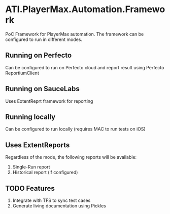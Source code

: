 # ATI.PlayerMax.Automation.Framework
PoC Framework for PlayerMax automation. The framework can be configured to run in different modes. 


## Running on Perfecto
Can be configured to run on Perfecto cloud and report result using Perfecto ReportiumClient

## Running on SauceLabs
Uses ExtentReprt framework for reporting 

## Running locally 
Can be configured to run locally (requires MAC to run tests on iOS)

## Uses ExtentReports
Regardless of the mode, the following reports will be available:
1. Single-Run report
2. Historical report (if configured)

## TODO Features
1. Integrate with TFS to sync test cases
2. Generate living documentation using Pickles


